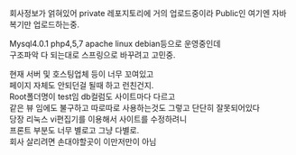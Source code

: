회사정보가 얽혀있어 private 레포지토리에 거의 업로드중이라
Public인 여기엔 자바복기만 업로드하는중.  

Mysql4.0.1 php4,5,7 apache linux debian등으로 운영중인데  
구조파악 다 되는대로 스프링으로 바꾸려고 고민중.  

현재 서버 및 호스팅업체 등이 너무 꼬여있고  
페이지 자체도 안되던걸 될때 하고 런친건지.  
Root폴더명이 test임 db컬럼도 사이트마다 다르고  
같은 뷰 임에도 불구하고 따로따로 사용하는것도 그렇고 단단히 잘못되어있다  
당장 리눅스 vi편집기를 이용해서 사이트를 수정하려니  
프론트 부분도 너무 별로고 그냥 다별로.  
회사 살리려면 손대야할곳이 이만저만이 아님